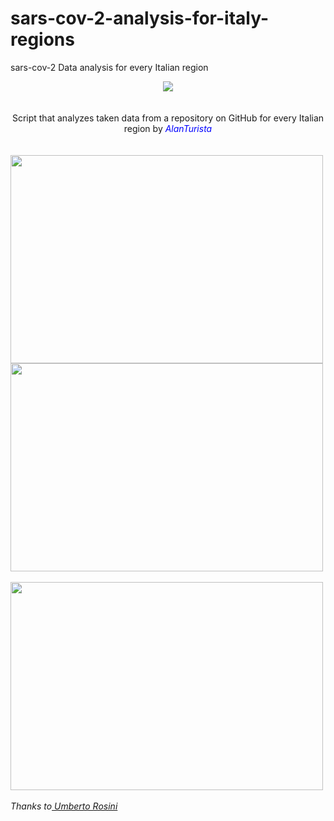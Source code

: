 # sars-cov-2-analysis-for-italy-regions
sars-cov-2 Data analysis for every Italian region
<!DOCTYPE HTML>
<html>
  <head>
  <center><i><img src="https://www.python.org/static/apple-touch-icon-72x72-precomposed.png"></i></center>
  </head>
  <br>
  <br>
  <body>
  <center>Script that analyzes taken data from a repository on GitHub for every Italian region by <i><font color="blue">AlanTurista</font></i></center>
    <br>
    <br>
    <img src="https://github.com/AlanTurist/sars-cov-2-analysis-for-italian-regions/blob/master/images/1.jpg" " width="500" height="333">
    <br>
    <img src="https://github.com/AlanTurist/sars-cov-2-analysis-for-italian-regions/blob/master/images/Lombardia_Pie1.png" " width="500" height="333">
    <br>
    <br>
    <img src="https://github.com/AlanTurist/sars-cov-2-analysis-for-italian-regions/blob/master/images/Lombardia_Pie2.png" " width="500" height="333">
    <br>
    <br>
    <i>Thanks to<a href="https://github.com/pcm-dpc/COVID-19"> Umberto Rosini</a></i>


</html>
